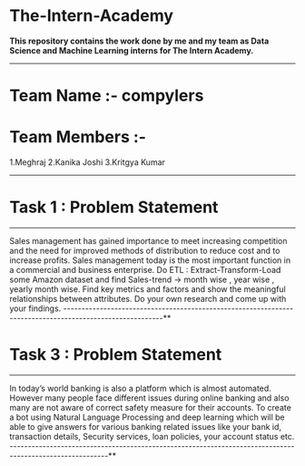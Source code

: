 # The-Intern-Academy

**This repository contains the work done by me and my team as Data Science and Machine Learning interns for The Intern Academy.**
_________________________________________________________________________________________________________
# Team Name :- compylers

# Team Members :- 
1.Meghraj
2.Kanika Joshi
3.Kritgya Kumar

__________________________________________________________________________________________________________

# Task 1 : Problem Statement 

---------------------------------------------------------------------------------------------------------
Sales management has gained importance to meet increasing competition and the need for improved
methods of distribution to reduce cost and to increase profits. Sales management today is the most
important function in a commercial and business enterprise. Do ETL : Extract-Transform-Load some Amazon dataset and find Sales-trend -> month wise , year
wise , yearly month wise. Find key metrics and factors and show the meaningful relationships between attributes. Do your own research and come up with your findings.
---------------------------------------------------------------------------------------------------------**

# Task 3 : Problem Statement
---------------------------------------------------------------------------------------------------------
In today’s world banking is also a platform which is almost automated. However many people face different issues during online banking and also many are not aware of correct safety measure for their accounts. To create a bot using Natural Language Processing and deep learning which will be able to give answers for various banking related issues like your bank id, transaction details, Security services, loan policies, your account status etc.
---------------------------------------------------------------------------------------------------------**
